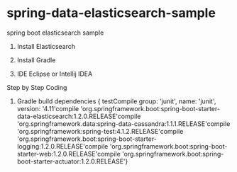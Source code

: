 spring-data-elasticsearch-sample
================================

spring boot elasticsearch sample
1. Install Elasticsearch

2. Install Gradle

3. IDE Eclipse or Intellij  IDEA

Step by Step Coding

1. Gradle build 
dependencies {
    testCompile group: 'junit', name: 'junit', version: '4.11'compile 'org.springframework.boot:spring-boot-starter-data-elasticsearch:1.2.0.RELEASE'compile 'org.springframework.data:spring-data-cassandra:1.1.1.RELEASE'compile 'org.springframework:spring-test:4.1.2.RELEASE'compile 'org.springframework.boot:spring-boot-starter-logging:1.2.0.RELEASE'compile 'org.springframework.boot:spring-boot-starter-web:1.2.0.RELEASE'compile 'org.springframework.boot:spring-boot-starter-actuator:1.2.0.RELEASE'}
